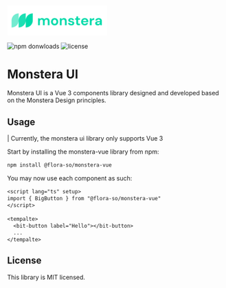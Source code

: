 <img src="./.github/assets/logo.svg" width="233px"/>

![npm donwloads](https://img.shields.io/npm/v/@flora.so/monstera-vue?color=blue)
![license](https://img.shields.io/npm/l/@flora.so/monstera-vue)


# Monstera UI
Monstera UI is a Vue 3 components library designed and developed based on the Monstera Design principles.

## Usage

| Currently, the monstera ui library only supports Vue 3   

Start by installing the monstera-vue library from npm:
```sh
npm install @flora-so/monstera-vue
```

You may now use each component as such:
```vue
<script lang="ts" setup>
import { BigButton } from "@flora-so/monstera-vue"
</script>

<tempalte>
  <bit-button label="Hello"></bit-button>
  ...
</tempalte>
```

## License
This library is MIT licensed.